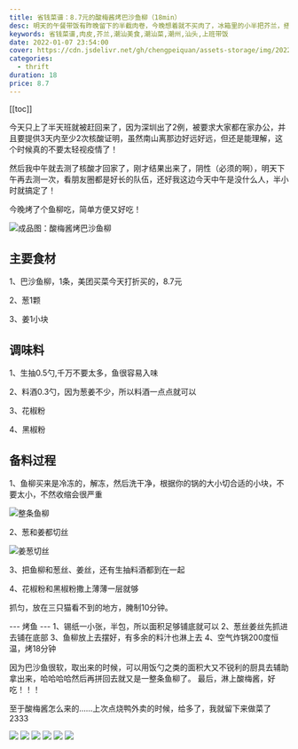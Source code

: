 ```yaml
---
title: 省钱菜谱：8.7元的酸梅酱烤巴沙鱼柳（18min）
desc: 明天的午餐带饭有昨晚留下的半截肉卷，今晚想着就不买肉了，冰箱里的小半把芥兰，搭配一下家里也有的肉皮一起炒个菜。
keywords: 省钱菜谱,肉皮,芥兰,潮汕美食,潮汕菜,潮州,汕头,上班带饭
date: 2022-01-07 23:54:00
cover: https://cdn.jsdelivr.net/gh/chengpeiquan/assets-storage/img/2022/01/20220107235442.jpg
categories:
  - thrift
duration: 18
price: 8.7
---
```


[[toc]]

今天只上了半天班就被赶回来了，因为深圳出了2例，被要求大家都在家办公，并且要提供3天内至少2次核酸证明，虽然南山离那边好远好远，但还是能理解，这个时候真的不要太轻视疫情了！

然后我中午就去测了核酸才回家了，刚才结果出来了，阴性（必须的啊），明天下午再去测一次，看朋友圈都是好长的队伍，还好我这边今天中午是没什么人，半小时就搞定了！

今晚烤了个鱼柳吃，简单方便又好吃！

![成品图：酸梅酱烤巴沙鱼柳](https://cdn.jsdelivr.net/gh/chengpeiquan/assets-storage/img/2022/01/20220107235259.jpg)

## 主要食材

1、巴沙鱼柳，1条，美团买菜今天打折买的，8.7元

2、葱1颗

3、姜1小块

## 调味料

1、生抽0.5勺,千万不要太多，鱼很容易入味

2、料酒0.3勺，因为葱姜不少，所以料酒一点点就可以

3、花椒粉

4、黑椒粉


## 备料过程

1、鱼柳买来是冷冻的，解冻，然后洗干净，根据你的锅的大小切合适的小块，不要太小，不然收缩会很严重

![整条鱼柳](https://cdn.jsdelivr.net/gh/chengpeiquan/assets-storage/img/2022/01/20220107235252.jpg)

2、葱和姜都切丝

![姜葱切丝](https://cdn.jsdelivr.net/gh/chengpeiquan/assets-storage/img/2022/01/20220107235253.jpg)

3、把鱼柳和葱丝、姜丝，还有生抽料酒都到在一起

4、花椒粉和黑椒粉撒上薄薄一层就够

抓匀，放在三只猫看不到的地方，腌制10分钟。




--- 烤鱼 ---
1、锡纸一小张，半包，所以面积足够铺底就可以
2、葱丝姜丝先抓进去铺在底部
3、鱼柳放上去摆好，有多余的料汁也淋上去
4、空气炸锅200度恒温，烤18分钟


因为巴沙鱼很软，取出来的时候，可以用饭勺之类的面积大又不锐利的厨具去辅助拿出来，哈哈哈哈然后再拼回去就又是一整条鱼柳了。
最后，淋上酸梅酱，好吃！！！

至于酸梅酱怎么来的……上次点烧鸭外卖的时候，给多了，我就留下来做菜了2333

![](https://cdn.jsdelivr.net/gh/chengpeiquan/assets-storage/img/2022/01/20220107235254.jpg)
![](https://cdn.jsdelivr.net/gh/chengpeiquan/assets-storage/img/2022/01/20220107235255.jpg)
![](https://cdn.jsdelivr.net/gh/chengpeiquan/assets-storage/img/2022/01/20220107235256.jpg)
![](https://cdn.jsdelivr.net/gh/chengpeiquan/assets-storage/img/2022/01/20220107235257.jpg)
![](https://cdn.jsdelivr.net/gh/chengpeiquan/assets-storage/img/2022/01/20220107235258.jpg)
![](https://cdn.jsdelivr.net/gh/chengpeiquan/assets-storage/img/2022/01/20220107235300.jpg)
